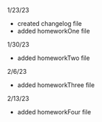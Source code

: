 1/23/23 
  - created changelog file
  - added homeworkOne file
 
1/30/23
  - added homeworkTwo file

2/6/23
  - added homeworkThree file

2/13/23
  - added homeworkFour file
